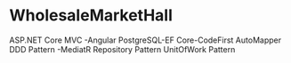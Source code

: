 # WholesaleMarketHall
ASP.NET Core MVC -Angular
PostgreSQL-EF Core-CodeFirst
AutoMapper
DDD Pattern -MediatR
Repository Pattern
UnitOfWork Pattern

